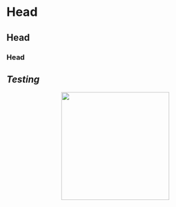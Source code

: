 # Head
## Head
### Head
*Testing*
---

<p align="center">
  <img width="250" height="250" src="/Users/davidtorres/Documents/Github_SQL/SQL_Code/images/pizza_runner.png/">
</p>
